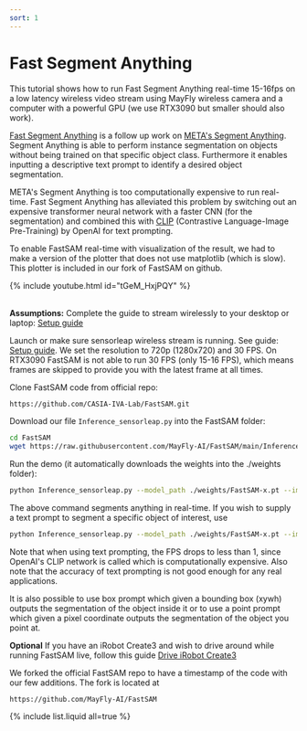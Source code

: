 ```yaml
---
sort: 1
---
```


# Fast Segment Anything

This tutorial shows how to run Fast Segment Anything real-time 15-16fps on a low latency wireless video stream using MayFly wireless camera and a computer with a powerful GPU (we use RTX3090 but smaller should also work).

[Fast Segment Anything](https://github.com/CASIA-IVA-Lab/FastSAM) is a follow up work on [META's Segment Anything](https://github.com/facebookresearch/segment-anything). Segment Anything is able to perform instance segmentation on objects without being trained on that specific object class. Furthermore it enables inputting a descriptive text prompt to identify a desired object segmentation.

META's Segment Anything is too computationally expensive to run real-time. Fast Segment Anything has alleviated this problem by switching out an expensive transformer neural network with a faster CNN (for the segmentation) and combined this with [CLIP](https://github.com/openai/CLIP) (Contrastive Language-Image Pre-Training) by OpenAI for text prompting.

To enable FastSAM real-time with visualization of the result, we had to make a version of the plotter that does not use matplotlib (which is slow). This plotter is included in our fork of FastSAM on github.

{% include youtube.html id="tGeM_HxjPQY" %}
 <br/><br/>

**Assumptions:** Complete the guide to stream wirelessly to your desktop or laptop: [Setup guide](/sensorleap_manual/setup)

Launch or make sure sensorleap wireless stream is running. See guide: [Setup guide](/sensorleap_manual/setup). We set the resolution to 720p (1280x720) and 30 FPS. On RTX3090 FastSAM is not able to run 30 FPS (only 15-16 FPS), which means frames are skipped to provide you with the latest frame at all times.

Clone FastSAM code from official repo:

```bash
https://github.com/CASIA-IVA-Lab/FastSAM.git
```

Download our file `Inference_sensorleap.py` into the FastSAM folder:
```bash
cd FastSAM
wget https://raw.githubusercontent.com/MayFly-AI/FastSAM/main/Inference_sensorleap.py -P .
```

Run the demo (it automatically downloads the weights into the ./weights folder):
```bash
python Inference_sensorleap.py --model_path ./weights/FastSAM-x.pt --imgsz 640
```

The above command segments anything in real-time. If you wish to supply a text prompt to segment a specific object of interest, use

```bash
python Inference_sensorleap.py --model_path ./weights/FastSAM-x.pt --imgsz 640 --text_prompt "the white chair"
```

Note that when using text prompting, the FPS drops to less than 1, since OpenAI's CLIP network is called which is computationally expensive. Also note that the accuracy of text prompting is not good enough for any real applications.

It is also possible to use box prompt which given a bounding box (xywh) outputs the segmentation of the object inside it or to use a point prompt which given a pixel coordinate outputs the segmentation of the object you point at.

**Optional** If you have an iRobot Create3 and wish to drive around while running FastSAM live, follow this guide [Drive iRobot Create3](/sensorleap_manual/create3/teleop)

We forked the official FastSAM repo to have a timestamp of the code with our few additions. The fork is located at

`https://github.com/MayFly-AI/FastSAM`

{% include list.liquid all=true %}
